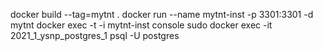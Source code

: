 
docker build --tag=mytnt . 
docker run --name mytnt-inst -p 3301:3301 -d mytnt 
docker exec -t -i mytnt-inst console
sudo docker exec -it 2021_1_ysnp_postgres_1 psql -U postgres
